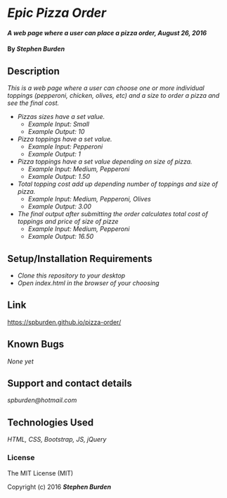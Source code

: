 # _Epic Pizza Order_

#### _A web page where a user can place a pizza order, August 26, 2016_

#### By _**Stephen Burden**_

## Description
_This is a web page where a user can choose one or more individual toppings (pepperoni, chicken, olives, etc) and a size to order a pizza and see the final cost._

* _Pizzas sizes have a set value._
    * _Example Input: Small_
    * _Example Output: 10_
* _Pizza toppings have a set value._
    * _Example Input: Pepperoni_
    * _Example Output: 1_
* _Pizza toppings have a set value depending on size of pizza._
    * _Example Input: Medium, Pepperoni_
    * _Example Output: 1.50_
* _Total topping cost add up depending number of toppings and size of pizza._
    * _Example Input: Medium, Pepperoni, Olives_
    * _Example Output: 3.00_
* _The final output after submitting the order calculates total cost of toppings and price of size of pizze_
    * _Example Input: Medium, Pepperoni_
    * _Example Output: 16.50_

## Setup/Installation Requirements
* _Clone this repository to your desktop_
* _Open index.html in the browser of your choosing_

## Link
https://spburden.github.io/pizza-order/

## Known Bugs
_None yet_

## Support and contact details
_spburden@hotmail.com_

## Technologies Used
_HTML,
CSS,
Bootstrap,
JS,
jQuery_

### License
The MIT License (MIT)

Copyright (c) 2016 **_Stephen Burden_**

